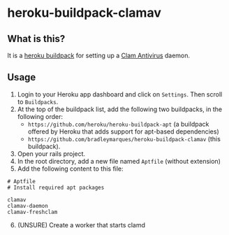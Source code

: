 # heroku-buildpack-clamav

## What is this?

It is a [heroku buildpack](http://devcenter.heroku.com/articles/buildpacks) for setting up a [Clam Antivirus](https://www.clamav.net/) daemon.

## Usage

1. Login to your Heroku app dashboard and click on `Settings`.  Then scroll to `Buildpacks`.
2. At the top of the buildpack list, add the following two buildpacks, in the following order:
    + `https://github.com/heroku/heroku-buildpack-apt` (a buildpack offered by Heroku that adds support for apt-based dependencies)
    + `https://github.com/bradleymarques/heroku-buildpack-clamav` (this buildpack).
3. Open your rails project.
4. In the root directory, add a new file named `Aptfile` (without extension)
5. Add the following content to this file:

```
# Aptfile
# Install required apt packages

clamav
clamav-daemon
clamav-freshclam
```

6. (UNSURE) Create a worker that starts clamd
